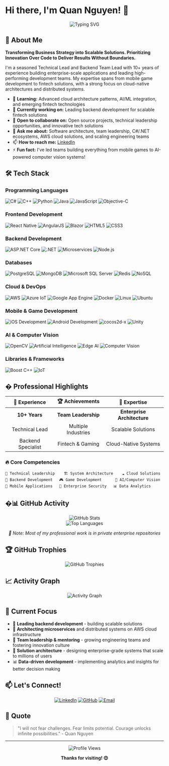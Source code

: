 # Hi there, I'm Quan Nguyen! 👋

<div align="center">
  <img src="https://readme-typing-svg.herokuapp.com?font=Fira+Code&pause=1000&color=2E96F7&center=true&vCenter=true&width=435&lines=Backend+Team+Lead;Technical+Lead;Full-Stack+Engineer;Solution+Architect;Innovation+Leader" alt="Typing SVG" />
</div>

## 🚀 About Me

**Transforming Business Strategy into Scalable Solutions. Prioritizing Innovation Over Code to Deliver Results Without Boundaries.**

I'm a seasoned Technical Lead and Backend Team Lead with 10+ years of experience building enterprise-scale applications and leading high-performing development teams. My expertise spans from mobile game development to fintech solutions, with a strong focus on cloud-native architectures and distributed systems.

- 🌱 **Learning:** Advanced cloud architecture patterns, AI/ML integration, and emerging fintech technologies
- 🔭 **Currently working on:** Leading backend development for scalable fintech solutions
- 👯 **Open to collaborate on:** Open source projects, technical leadership opportunities, and innovative tech solutions
- 💬 **Ask me about:** Software architecture, team leadership, C#/.NET ecosystems, AWS cloud solutions, and scaling engineering teams
- 📫 **How to reach me:** [LinkedIn](https://www.linkedin.com/in/quan-nguyen-b6217b55/)
- ⚡ **Fun fact:** I've led teams building everything from mobile games to AI-powered computer vision systems!

## 🛠️ Tech Stack

### Programming Languages
![C#](https://img.shields.io/badge/-C%23-239120?style=flat-square&logo=c-sharp&logoColor=white)
![C++](https://img.shields.io/badge/-C++-00599C?style=flat-square&logo=c%2B%2B&logoColor=white)
![Python](https://img.shields.io/badge/-Python-3776AB?style=flat-square&logo=python&logoColor=white)
![Java](https://img.shields.io/badge/-Java-007396?style=flat-square&logo=java&logoColor=white)
![JavaScript](https://img.shields.io/badge/-JavaScript-F7DF1E?style=flat-square&logo=javascript&logoColor=black)
![Objective-C](https://img.shields.io/badge/-Objective--C-1572B6?style=flat-square&logo=apple&logoColor=white)

### Frontend Development
![React Native](https://img.shields.io/badge/-React%20Native-61DAFB?style=flat-square&logo=react&logoColor=black)
![AngularJS](https://img.shields.io/badge/-AngularJS-E23237?style=flat-square&logo=angularjs&logoColor=white)
![Blazor](https://img.shields.io/badge/-Blazor-512BD4?style=flat-square&logo=blazor&logoColor=white)
![HTML5](https://img.shields.io/badge/-HTML5-E34F26?style=flat-square&logo=html5&logoColor=white)
![CSS3](https://img.shields.io/badge/-CSS3-1572B6?style=flat-square&logo=css3&logoColor=white)

### Backend Development
![ASP.NET Core](https://img.shields.io/badge/-ASP.NET%20Core-512BD4?style=flat-square&logo=dotnet&logoColor=white)
![.NET](https://img.shields.io/badge/-.NET-512BD4?style=flat-square&logo=dotnet&logoColor=white)
![Microservices](https://img.shields.io/badge/-Microservices-FF6B6B?style=flat-square&logo=microservices&logoColor=white)
![Node.js](https://img.shields.io/badge/-Node.js-339933?style=flat-square&logo=node.js&logoColor=white)

### Databases
![PostgreSQL](https://img.shields.io/badge/-PostgreSQL-336791?style=flat-square&logo=postgresql&logoColor=white)
![MongoDB](https://img.shields.io/badge/-MongoDB-47A248?style=flat-square&logo=mongodb&logoColor=white)
![Microsoft SQL Server](https://img.shields.io/badge/-SQL%20Server-CC2927?style=flat-square&logo=microsoft-sql-server&logoColor=white)
![Redis](https://img.shields.io/badge/-Redis-DC382D?style=flat-square&logo=redis&logoColor=white)
![NoSQL](https://img.shields.io/badge/-NoSQL-4EA94B?style=flat-square&logo=mongodb&logoColor=white)

### Cloud & DevOps
![AWS](https://img.shields.io/badge/-AWS-232F3E?style=flat-square&logo=amazon-aws&logoColor=white)
![Azure IoT](https://img.shields.io/badge/-Azure%20IoT-0078D4?style=flat-square&logo=microsoft-azure&logoColor=white)
![Google App Engine](https://img.shields.io/badge/-Google%20App%20Engine-4285F4?style=flat-square&logo=google-cloud&logoColor=white)
![Docker](https://img.shields.io/badge/-Docker-2496ED?style=flat-square&logo=docker&logoColor=white)
![Linux](https://img.shields.io/badge/-Linux-FCC624?style=flat-square&logo=linux&logoColor=black)
![Ubuntu](https://img.shields.io/badge/-Ubuntu-E95420?style=flat-square&logo=ubuntu&logoColor=white)

### Mobile & Game Development
![iOS Development](https://img.shields.io/badge/-iOS-000000?style=flat-square&logo=ios&logoColor=white)
![Android Development](https://img.shields.io/badge/-Android-3DDC84?style=flat-square&logo=android&logoColor=white)
![cocos2d-x](https://img.shields.io/badge/-cocos2d--x-55C2E1?style=flat-square&logo=cocos&logoColor=white)
![Unity](https://img.shields.io/badge/-Unity-000000?style=flat-square&logo=unity&logoColor=white)

### AI & Computer Vision
![OpenCV](https://img.shields.io/badge/-OpenCV-5C3EE8?style=flat-square&logo=opencv&logoColor=white)
![Artificial Intelligence](https://img.shields.io/badge/-AI-FF6F00?style=flat-square&logo=tensorflow&logoColor=white)
![Edge AI](https://img.shields.io/badge/-Edge%20AI-00D4AA?style=flat-square&logo=nvidia&logoColor=white)
![Computer Vision](https://img.shields.io/badge/-Computer%20Vision-4285F4?style=flat-square&logo=google&logoColor=white)

### Libraries & Frameworks
![Boost C++](https://img.shields.io/badge/-Boost%20C++-003366?style=flat-square&logo=c%2B%2B&logoColor=white)
![IoT](https://img.shields.io/badge/-IoT-009639?style=flat-square&logo=internetofthings&logoColor=white)

## � Professional Highlights

<div align="center">

| 🎯 **Experience** | 🏆 **Achievements** | 🚀 **Expertise** |
|:---:|:---:|:---:|
| **10+ Years** | **Team Leadership** | **Enterprise Architecture** |
| Technical Lead | Multiple Industries | Scalable Solutions |
| Backend Specialist | Fintech & Gaming | Cloud-Native Systems |

</div>

### 🔥 **Core Competencies**

```text
🎯 Technical Leadership    🏗️ System Architecture    ☁️ Cloud Solutions
🔧 Backend Development   🎮 Game Development      🤖 AI/Computer Vision  
📱 Mobile Applications   🔐 Enterprise Security   📊 Data Analytics
```

## �📊 GitHub Activity

<div align="center">
  <img src="https://github-readme-stats.vercel.app/api?username=quannv108&show_icons=true&theme=tokyonight&hide_border=true&count_private=true&include_all_commits=true" alt="GitHub Stats" />
</div>

<div align="center">
  <img src="https://github-readme-stats.vercel.app/api/top-langs/?username=quannv108&layout=compact&theme=tokyonight&hide_border=true&langs_count=8" alt="Top Languages" />
</div>

<div align="center">
  
*📝 Note: Most of my professional work is in private enterprise repositories*

</div>

## 🏆 GitHub Trophies

<div align="center">
  <img src="https://github-profile-trophy.vercel.app/?username=quannv108&theme=tokyonight&no-frame=true&no-bg=true&margin-w=4" alt="GitHub Trophies" />
</div>

## 📈 Activity Graph

<div align="center">
  <img src="https://github-readme-activity-graph.vercel.app/graph?username=quannv108&theme=tokyo-night&hide_border=true" alt="Activity Graph" />
</div>

## 🎯 Current Focus

- 🏦 **Leading backend development** - building scalable solutions
- 🚀 **Architecting microservices** and distributed systems on AWS cloud infrastructure
- 👥 **Team leadership & mentoring** - growing engineering teams and fostering innovation culture
- 🔧 **Solution architecture** - designing enterprise-grade systems that scale to millions of users
- 📊 **Data-driven development** - implementing analytics and insights for better decision making

## 📫 Let's Connect!

<div align="center">
  
[![LinkedIn](https://img.shields.io/badge/-LinkedIn-0077B5?style=for-the-badge&logo=linkedin&logoColor=white)](https://www.linkedin.com/in/quan-nguyen-b6217b55/)
[![GitHub](https://img.shields.io/badge/-GitHub-181717?style=for-the-badge&logo=github&logoColor=white)](https://github.com/quannv108)
[![Email](https://img.shields.io/badge/-Email-D14836?style=for-the-badge&logo=gmail&logoColor=white)](mailto:quan.nguyenvan000@gmail.com)

</div>

## 💭 Quote

> "I will not fear challenges. Fear limits potential. Courage unlocks infinite possibilities." - Quan Nguyen

---

<div align="center">
  <img src="https://komarev.com/ghpvc/?username=quannv108&label=Profile%20views&color=0e75b6&style=flat" alt="Profile Views" />
</div>

<div align="center">
  
**Thanks for visiting! 😊**

</div>
